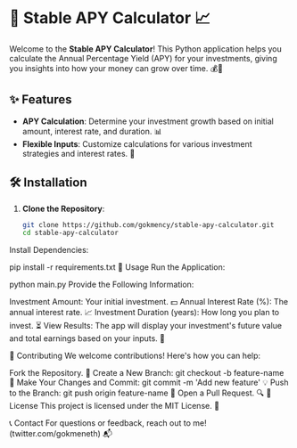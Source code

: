# 🎉 Stable APY Calculator 📈

Welcome to the **Stable APY Calculator**! This Python application helps you calculate the Annual Percentage Yield (APY) for your investments, giving you insights into how your money can grow over time. 💰🚀

## ✨ Features

- **APY Calculation**: Determine your investment growth based on initial amount, interest rate, and duration. 📊
- **Flexible Inputs**: Customize calculations for various investment strategies and interest rates. 🔄

## 🛠️ Installation

1. **Clone the Repository**:

   ```bash
   git clone https://github.com/gokmency/stable-apy-calculator.git
   cd stable-apy-calculator
Install Dependencies:

pip install -r requirements.txt
🚀 Usage
Run the Application:

python main.py
Provide the Following Information:

Investment Amount: Your initial investment. 💵
Annual Interest Rate (%): The annual interest rate. 📈
Investment Duration (years): How long you plan to invest. ⏳
View Results: The app will display your investment's future value and total earnings based on your inputs. 🎯

🤝 Contributing
We welcome contributions! Here's how you can help:

Fork the Repository. 🍴
Create a New Branch: git checkout -b feature-name 🌿
Make Your Changes and Commit: git commit -m 'Add new feature' 💡
Push to the Branch: git push origin feature-name 🚀
Open a Pull Request. 🔍
📜 License
This project is licensed under the MIT License. 📄

📞 Contact
For questions or feedback, reach out to me! (twitter.com/gokmeneth)  📬
